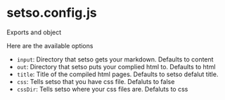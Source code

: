 # setso.config.js

Exports and object

Here are the available options

- `input`: Directory that setso gets your markdown. Defaults to content
- `out`: Directory that setso puts your complied html to. Defaults to html
- `title`: Title of the compiled html pages. Defaults to setso defalut title.
- `css`: Tells setso that you have css file. Defaluts to false
- `cssDir`: Tells setso where your css files are. Defaluts to css

